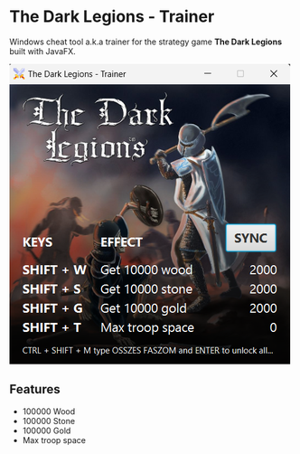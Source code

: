 # The Dark Legions - Trainer

Windows cheat tool a.k.a trainer for the strategy game **The Dark Legions** built with JavaFX.

![](screenshot.png)

## Features

- 100000 Wood
- 100000 Stone
- 100000 Gold
- Max troop space